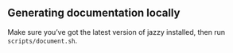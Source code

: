## Generating documentation locally

Make sure you’ve got the latest version of jazzy installed, then run `scripts/document.sh`.
